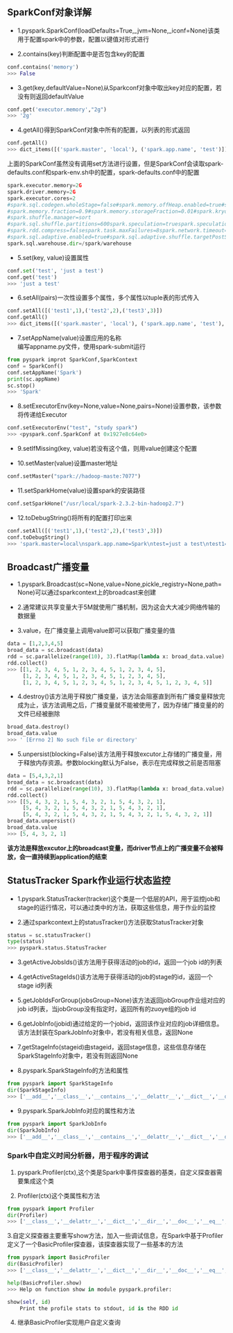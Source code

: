 
## SparkConf对象详解

- 1.pyspark.SparkConf(loadDefaults=True,_jvm=None,_iconf=None)该类用于配置spark中的参数，配置以键值对形式进行

- 2.contains(key)判断配置中是否包含key的配置

~~~python
conf.contains('memory')
>>> False
~~~

- 3.get(key,defaultValue=None)从Sparkconf对象中取出key对应的配置，若没有则返回defaultValue

~~~python
conf.get('executor.memory',"2g")
>>> '2g'
~~~

- 4.getAll()得到SparkConf对象中所有的配置，以列表的形式返回

~~~python
conf.getAll()
>>> dict_items([('spark.master', 'local'), ('spark.app.name', 'test')])
~~~
上面的SparkConf虽然没有调用set方法进行设置，但是SparkConf会读取spark-defaults.conf和spark-env.sh中的配置，spark-defaults.conf中的配置

~~~python
spark.executor.memory=2G
spark.driver.memory=2G
spark.executor.cores=2
#spark.sql.codegen.wholeStage=false#spark.memory.offHeap.enabled=true#spark.memory.offHeap.size=4G
#spark.memory.fraction=0.9#spark.memory.storageFraction=0.01#spark.kryoserializer.buffer.max=64m
#spark.shuffle.manager=sort
#spark.sql.shuffle.partitions=600spark.speculation=truespark.speculation.interval=5000spark.speculation.quantile=0.9spark.speculation.multiplier=2spark.default.parallelism=1000spark.driver.maxResultSize=1g
#spark.rdd.compress=falsespark.task.maxFailures=8spark.network.timeout=300spark.yarn.max.executor.failures=200spark.shuffle.service.enabled=truespark.dynamicAllocation.enabled=truespark.dynamicAllocation.minExecutors=4spark.dynamicAllocation.maxExecutors=8spark.dynamicAllocation.executorIdleTimeout=60#spark.serializer=org.apache.spark.serializer.JavaSerializer
#spark.sql.adaptive.enabled=true#spark.sql.adaptive.shuffle.targetPostShuffleInputSize=100000000#spark.sql.adaptive.minNumPostShufflePartitions=1##for spark2.0#spark.sql.hive.verifyPartitionPath=true#spark.sql.warehouse.dir
spark.sql.warehouse.dir=/spark/warehouse
~~~

- 5.set(key, value)设置属性

~~~python
conf.set('test', 'just a test')
conf.get('test')
>>> 'just a test'
~~~

- 6.setAll(pairs)一次性设置多个属性，多个属性以tuple表的形式传入

~~~python
conf.setAll([('test1',1),('test2',2),('test3',3)])
conf.getAll()
>>> dict_items([('spark.master', 'local'), ('spark.app.name', 'test'), ('test', 'just a test'), ('test1', '1'), ('test2', '2'), ('test3', '3')])
~~~

- 7.setAppName(value)设置应用的名称  
编写appname.py文件，使用spark-submit运行
~~~python
from pyspark improt SparkConf,SparkContext
conf = SparkConf()
conf.setAppName('Spark')
print(sc.appName)
sc.stop()
>>> 'Spark'
~~~

- 8.setExecutorEnv(key=None,value=None,pairs=None)设置参数，该参数将传递给Executor

~~~python
conf.setExecutorEnv("test", "study spark")
>>> <pyspark.conf.SparkConf at 0x1927e8c64e0>
~~~

- 9.setIfMissing(key, value)若没有这个值，则用value创建这个配置

- 10.setMaster(value)设置master地址

~~~python
conf.setMaster("spark://hadoop-maste:7077")
~~~

- 11.setSparkHome(value)设置spark的安装路径

~~~python
conf.setSparkHone("/usr/local/spark-2.3.2-bin-hadoop2.7")
~~~

- 12.toDebugString()将所有的配置打印出来

~~~python
conf.setAll([('test1',1),('test2',2),('test3',3)])
conf.toDebugString()
>>> 'spark.master=local\nspark.app.name=Spark\ntest=just a test\ntest1=1\ntest2=2\ntest3=3\nspark.executorEnv.test=study spark'
~~~

## Broadcast广播变量

- 1.pyspark.Broadcast(sc=None,value=None,pickle_registry=None,path=None)可以通过sparkcontext上的broadcast来创建

- 2.通常建议共享变量大于5M就使用广播机制，因为这会大大减少网络传输的数据量

- 3.value，在广播变量上调用value即可以获取广播变量的值

~~~python
data = [1,2,3,4,5]
broad_data = sc.broadcast(data)
rdd = sc.parallelize(range(10), 3).flatMap(lambda x: broad_data.value).glom()
rdd.collect()
>>> [[1, 2, 3, 4, 5, 1, 2, 3, 4, 5, 1, 2, 3, 4, 5],
     [1, 2, 3, 4, 5, 1, 2, 3, 4, 5, 1, 2, 3, 4, 5],
     [1, 2, 3, 4, 5, 1, 2, 3, 4, 5, 1, 2, 3, 4, 5, 1, 2, 3, 4, 5]]
~~~

- 4.destroy()该方法用于释放广播变量，该方法会阻塞直到所有广播变量释放完成为止，该方法调用之后，广播变量就不能被使用了，因为存储广播变量的的文件已经被删除

~~~python
broad_data.destroy()
broad_data.value
>>> ' [Errno 2] No such file or directory'
~~~

- 5.unpersist(blocking=False)该方法用于释放excutor上存储的广播变量，用于释放内存资源。参数blocking默认为False，表示在完成释放之前是否阻塞

~~~python
data = [5,4,3,2,1]
broad_data = sc.broadcast(data)
rdd = sc.parallelize(range(10), 3).flatMap(lambda x: broad_data.value).glom()
rdd.collect()
>>> [[5, 4, 3, 2, 1, 5, 4, 3, 2, 1, 5, 4, 3, 2, 1],
     [5, 4, 3, 2, 1, 5, 4, 3, 2, 1, 5, 4, 3, 2, 1],
     [5, 4, 3, 2, 1, 5, 4, 3, 2, 1, 5, 4, 3, 2, 1, 5, 4, 3, 2, 1]]
broad_data.unpersist()
broad_data.value
>>> [5, 4, 3, 2, 1]
~~~
**该方法是释放excutor上的broadcast变量，而driver节点上的广播变量不会被释放，会一直持续到application的结束**

## StatusTracker Spark作业运行状态监控

- 1.pyspark.StatusTracker(tracker)这个类是一个低层的API，用于监控job和stage的运行情况，可以通过类中的方法，获取这些信息，用于作业的监控

- 2.通过sparkcontext上的statusTracker()方法获取StatusTracker对象

~~~python
status = sc.statusTracker()
type(status)
>>> pyspark.status.StatusTracker
~~~

- 3.getActiveJobsIds()该方法用于获得活动的job的id，返回一个job id的列表

- 4.getActiveStageIds()该方法用于获得活动的job的stage的id，返回一个stage id列表

- 5.getJobIdsForGroup(jobsGroup=None)该方法返回jobGroup作业组对应的job id列表，当jobGroup没有指定时，返回所有的zuoye组的job id

- 6.getJobInfo(jobid)通过给定的一个jobid，返回该作业对应的job详细信息。该方法封装在SparkJobInfo对象中，若没有相关信息，返回None

- 7.getStageInfo(stageid)由stageid，返回stage信息，这些信息存储在SparkStageInfo对象中，若没有则返回None

- 8.pyspark.SparkStageInfo的方法和属性

~~~python
from pyspark import SparkStageInfo
dir(SparkStageInfo)
>>> ['__add__','__class__','__contains__','__delattr__','__dict__','__dir__','__doc__','__eq__','__format__','__ge__','__getattribute__','__getitem__','__getnewargs__','__gt__','__hash__','__init__','__init_subclass__','__iter__','__le__','__len__','__lt__','__module__','__mul__','__ne__','__new__','__reduce__','__reduce_ex__','__repr__','__rmul__','__setattr__','__sizeof__','__slots__','__str__','__subclasshook__','_asdict','_fields','_is_namedtuple_','_make','_replace','_source','count','currentAttemptId','index','name','numActiveTasks','numCompletedTasks','numFailedTasks','numTasks','stageId']
~~~

- 9.pyspark.SparkJobInfo对应的属性和方法

~~~python
from pyspark import SparkJobInfo
dir(SparkJobInfo)
>>> ['__add__','__class__','__contains__','__delattr__','__dict__','__dir__','__doc__','__eq__','__format__','__ge__','__getattribute__','__getitem__','__getnewargs__','__gt__','__hash__','__init__','__init_subclass__','__iter__','__le__','__len__','__lt__','__module__','__mul__','__ne__','__new__','__reduce__','__reduce_ex__','__repr__','__rmul__','__setattr__','__sizeof__','__slots__','__str__','__subclasshook__','_asdict','_fields','_is_namedtuple_','_make','_replace','_source','count','index','jobId','stageIds','status']
~~~

### Spark中自定义时间分析器，用于程序的调试

1. pyspark.Profiler(ctx),这个类是Spark中事件探查器的基类，自定义探查器需要集成这个类

2. Profiler(ctx)这个类属性和方法

~~~python
from pyspark import Profiler
dir(Profiler)
>>> ['__class__','__delattr__','__dict__','__dir__','__doc__','__eq__','__format__','__ge__','__getattribute__','__gt__','__hash__','__init__','__init_subclass__','__le__','__lt__','__module__','__ne__','__new__','__reduce__','__reduce_ex__','__repr__','__setattr__','__sizeof__','__str__','__subclasshook__','__weakref__','dump','profile','show','stats']
~~~

3.自定义探查器主要重写show方法，加入一些调试信息，在Spark中基于Profiler定义了一个BasicProfiler探查器，该探查器实现了一些基本的方法

~~~python
from pyspark import BasicProfiler
dir(BasicProfiler)
>>> ['__class__','__delattr__','__dict__','__dir__','__doc__','__eq__','__format__','__ge__','__getattribute__','__gt__','__hash__','__init__','__init_subclass__','__le__','__lt__','__module__','__ne__','__new__','__reduce__','__reduce_ex__','__repr__','__setattr__','__sizeof__','__str__','__subclasshook__','__weakref__','dump','profile','show','stats']

help(BasicProfiler.show)
>>> Help on function show in module pyspark.profiler:

show(self, id)
    Print the profile stats to stdout, id is the RDD id
~~~

4. 继承BasicProfiler实现用户自定义查询

~~~python

~~~
